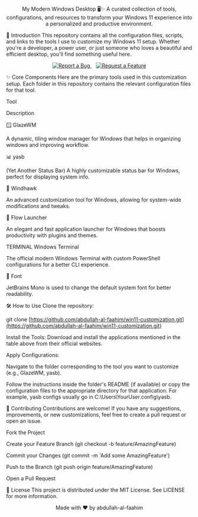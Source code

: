 <div align="center">

My Modern Windows Desktop 🖥️✨
A curated collection of tools, configurations, and resources to transform your Windows 11 experience into a personalized and productive environment.

</div>


🚀 Introduction
This repository contains all the configuration files, scripts, and links to the tools I use to customize my Windows 11 setup. Whether you're a developer, a power user, or just someone who loves a beautiful and efficient desktop, you'll find something useful here.

<p align="center">
<a href="https://www.google.com/search?q=https://github.com/abdullah-al-faahim/win11-customization/issues/new%3Fassignees%3D%26labels%3Dbug%26template%3Dbug_report.md%26title%3D">
<img src="https://www.google.com/search?q=https://img.shields.io/badge/Report%2520a%2520Bug-f38ba8%3Fstyle%3Dfor-the-badge%26logo%3Dgithub" alt="Report a Bug">
</a>
&nbsp;&nbsp;
<a href="https://www.google.com/search?q=https://github.com/abdullah-al-faahim/win11-customization/issues/new%3Fassignees%3D%26labels%3Denhancement%26template%3Dfeature_request.md%26title%3D">
<img src="https://www.google.com/search?q=https://img.shields.io/badge/Request%2520a%2520Feature-b4befe%3Fstyle%3Dfor-the-badge%26logo%3Dgithub" alt="Request a Feature">
</a>
</p>

✨ Core Components
Here are the primary tools used in this customization setup. Each folder in this repository contains the relevant configuration files for that tool.

Tool

Description

🪟 GlazeWM

A dynamic, tiling window manager for Windows that helps in organizing windows and improving workflow.

📊 yasb

(Yet Another Status Bar) A highly customizable status bar for Windows, perfect for displaying system info.

🦅 Windhawk

An advanced customization tool for Windows, allowing for system-wide modifications and tweaks.

🚀 Flow Launcher

An elegant and fast application launcher for Windows that boosts productivity with plugins and themes.

TERMINAL Windows Terminal

The official modern Windows Terminal with custom PowerShell configurations for a better CLI experience.

🎨 Font

JetBrains Mono is used to change the default system font for better readability.

🛠️ How to Use
Clone the repository:

git clone [https://github.com/abdullah-al-faahim/win11-customization.git](https://github.com/abdullah-al-faahim/win11-customization.git)

Install the Tools: Download and install the applications mentioned in the table above from their official websites.

Apply Configurations:

Navigate to the folder corresponding to the tool you want to customize (e.g., GlazeWM, yasb).

Follow the instructions inside the folder's README (if available) or copy the configuration files to the appropriate directory for that application. For example, yasb configs usually go in C:\Users\YourUser\.config\yasb\.

🤝 Contributing
Contributions are welcome! If you have any suggestions, improvements, or new customizations, feel free to create a pull request or open an issue.

Fork the Project

Create your Feature Branch (git checkout -b feature/AmazingFeature)

Commit your Changes (git commit -m 'Add some AmazingFeature')

Push to the Branch (git push origin feature/AmazingFeature)

Open a Pull Request

📄 License
This project is distributed under the MIT License. See LICENSE for more information.

<p align="center">
Made with ❤️ by abdullah-al-faahim
</p>
